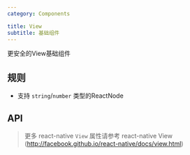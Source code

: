 ```yaml
---
category: Components

title: View
subtitle: 基础组件
---
```


更安全的View基础组件

## 规则

- 支持 `string`/`number` 类型的ReactNode

## API

> 更多 react-native `View` 属性请参考 react-native View (http://facebook.github.io/react-native/docs/view.html)